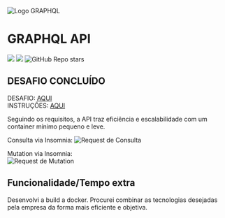 ![Logo GRAPHQL](https://montykamath.files.wordpress.com/2018/02/graphql.png?w=210&h=210)

# GRAPHQL API
[![](https://img.shields.io/github/languages/code-size/badges/shields.svg)](https://github.com/marcusyoda/back-challenge-graphql)
[![](https://img.shields.io/github/last-commit/google/skia.svg)](https://github.com/marcusyoda/back-challenge-graphql)
![GitHub Repo stars](https://img.shields.io/github/stars/marcusyoda/back-challenge-graphql)

## DESAFIO CONCLUÍDO
DESAFIO: [AQUI](https://github.com/marcusyoda/back-challenge-graphql/blob/SR-marcusyoda/DESAFIO.md)       
INSTRUÇÕES: [AQUI](https://github.com/marcusyoda/back-challenge-graphql/blob/SR-marcusyoda/INSTRUCTIONS.md)      

Seguindo os requisitos, a API traz eficiência e escalabilidade com um container mínimo pequeno e leve.

Consulta via Insomnia:
![Request de Consulta](https://github.com/marcusyoda/back-challenge-graphql/blob/SR-marcusyoda/req-consulta.png)  

Mutation via Insomnia:  
![Request de Mutation](https://github.com/marcusyoda/back-challenge-graphql/blob/SR-marcusyoda/req-mutation.png)

## Funcionalidade/Tempo extra
Desenvolvi a build a docker.
Procurei combinar as tecnologias desejadas pela empresa da forma mais eficiente e objetiva.  
